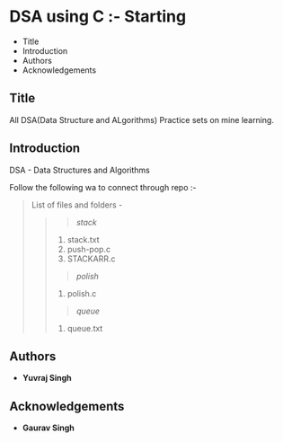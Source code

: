 # DSA using C :- Starting

 - Title
 - Introduction
 - Authors
 - Acknowledgements

## Title
 
All DSA(Data Structure and ALgorithms) Practice sets on mine learning.

## Introduction

DSA - Data Structures and Algorithms

Follow the following wa to connect through repo :- 
>List of files and folders -
>>>*stack*
>> 1. stack.txt
>> 2. push-pop.c
>> 3. STACKARR.c
>>>*polish*
>> 1. polish.c
>>>*queue*
>> 1. queue.txt
>>>

## Authors

 - **Yuvraj Singh**

## Acknowledgements

 - **Gaurav Singh**

